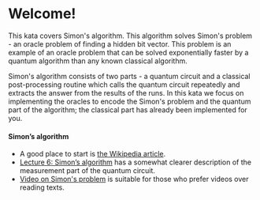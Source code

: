 ﻿# Welcome!

This kata covers Simon's algorithm. This algorithm solves Simon's problem - an oracle problem of finding a hidden bit vector. This problem is an example of an oracle problem that can be solved exponentially faster by a quantum algorithm than any known classical algorithm.

Simon's algorithm consists of two parts - a quantum circuit and a classical post-processing routine which calls the quantum circuit repeatedly and extracts the answer from the results of the runs. In this kata we focus on implementing the oracles to encode the Simon's problem and the quantum part of the algorithm; the classical part has already been implemented for you.

#### Simon’s algorithm
* A good place to start is [the Wikipedia article](https://en.wikipedia.org/wiki/Simon%27s_problem).
* [Lecture 6: Simon’s algorithm](https://cs.uwaterloo.ca/~watrous/CPSC519/LectureNotes/06.pdf) has a somewhat clearer description of the measurement part of the quantum circuit.
* [Video on Simon's problem](https://youtu.be/VrlTdwBWc4g) is suitable for those who prefer videos over reading texts.
